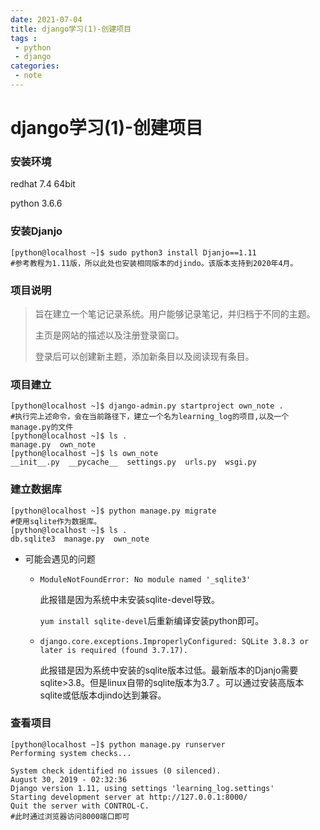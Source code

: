 ```yaml
---
date: 2021-07-04
title: django学习(1)-创建项目
tags :
 - python
 - django
categories:
 - note
---
```


# django学习(1)-创建项目

### 安装环境

redhat 7.4 64bit

python 3.6.6



### 安装Djanjo

```shell
[python@localhost ~]$ sudo python3 install Djanjo==1.11 
#参考教程为1.11版，所以此处也安装相同版本的djindo。该版本支持到2020年4月。
```



### 项目说明

> 旨在建立一个笔记记录系统。用户能够记录笔记，并归档于不同的主题。
>
> 主页是网站的描述以及注册登录窗口。
>
> 登录后可以创建新主题，添加新条目以及阅读现有条目。


<!--more-->
### 项目建立

```shell
[python@localhost ~]$ django-admin.py startproject own_note .
#执行完上述命令，会在当前路径下，建立一个名为learning_log的项目,以及一个manage.py的文件
[python@localhost ~]$ ls .
manage.py  own_note
[python@localhost ~]$ ls own_note
__init__.py  __pycache__  settings.py  urls.py  wsgi.py
```



### 建立数据库

```shell
[python@localhost ~]$ python manage.py migrate
#使用sqlite作为数据库。
[python@localhost ~]$ ls .
db.sqlite3  manage.py  own_note
```

* 可能会遇见的问题

  * `ModuleNotFoundError: No module named '_sqlite3' ` 

    此报错是因为系统中未安装sqlite-devel导致。

    `yum install sqlite-devel`后重新编译安装python即可。

  * `django.core.exceptions.ImproperlyConfigured: SQLite 3.8.3 or later is required (found 3.7.17).`

    此报错是因为系统中安装的sqlite版本过低。最新版本的Djanjo需要sqlite>3.8。但是linux自带的sqlite版本为3.7 。可以通过安装高版本sqlite或低版本djindo达到兼容。

### 查看项目

```shell
[python@localhost ~]$ python manage.py runserver
Performing system checks...

System check identified no issues (0 silenced).
August 30, 2019 - 02:32:36
Django version 1.11, using settings 'learning_log.settings'
Starting development server at http://127.0.0.1:8000/
Quit the server with CONTROL-C.
#此时通过浏览器访问8000端口即可
```

